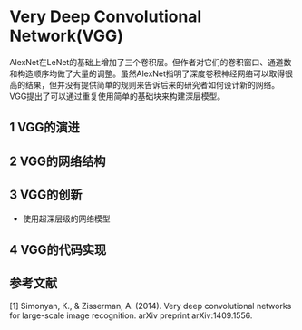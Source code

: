 # Very Deep Convolutional Network(VGG)

AlexNet在LeNet的基础上增加了三个卷积层。但作者对它们的卷积窗口、通道数和构造顺序均做了大量的调整。虽然AlexNet指明了深度卷积神经网络可以取得很高的结果，但并没有提供简单的规则来告诉后来的研究者如何设计新的网络。VGG提出了可以通过重复使用简单的基础块来构建深层模型。

## 1 VGG的演进

## 2 VGG的网络结构

## 3 VGG的创新

- 使用超深层级的网络模型

## 4 VGG的代码实现

## 参考文献

[1] Simonyan, K., & Zisserman, A. (2014). Very deep convolutional networks for large-scale image recognition. arXiv preprint arXiv:1409.1556.